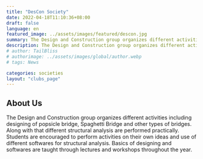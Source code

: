 ```yaml
---
title: "DesCon Society"
date: 2022-04-18T11:10:36+08:00
draft: false
language: en
featured_image: ../assets/images/featured/descon.jpg
summary: The Design and Construction group organizes different activities including designing of popsicle bridge, Spaghetti Bridge and other types of bridges. Along with that different structural analysis are performed practically. Students are encouraged to perform activities on their own ideas and use of different softwares for structural analysis. Basics of designing and softwares are taught through lectures and workshops throughout the year.
description: The Design and Construction group organizes different activities including designing of popsicle bridge, Spaghetti Bridge and other types of bridges. Along with that different structural analysis are performed practically. Students are encouraged to perform activities on their own ideas and use of different softwares for structural analysis. Basics of designing and softwares are taught through lectures and workshops throughout the year.
# author: TailBliss
# authorimage: ../assets/images/global/author.webp
# tags: News

categories: societies
layout: "clubs_page"
---
```

## About Us
The Design and Construction group organizes different activities including designing of popsicle bridge, Spaghetti Bridge and other types of bridges. Along with that different structural analysis are performed practically. Students are encouraged to perform activities on their own ideas and use of different softwares for structural analysis. Basics of designing and softwares are taught through lectures and workshops throughout the year.